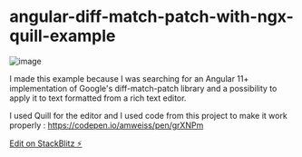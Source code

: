 # angular-diff-match-patch-with-ngx-quill-example

![image](https://user-images.githubusercontent.com/19186686/122207527-85381100-cea2-11eb-804b-52d1b2ab0944.png)

I made this example because I was searching for an Angular 11+ implementation of Google's diff-match-patch library and a possibility to apply it to text formatted from a rich text editor.

I used Quill for the editor and I used code from this project to make it work properly : https://codepen.io/amweiss/pen/grXNPm

[Edit on StackBlitz ⚡️](https://stackblitz.com/edit/diff-match-patch-with-ngx-quill)
